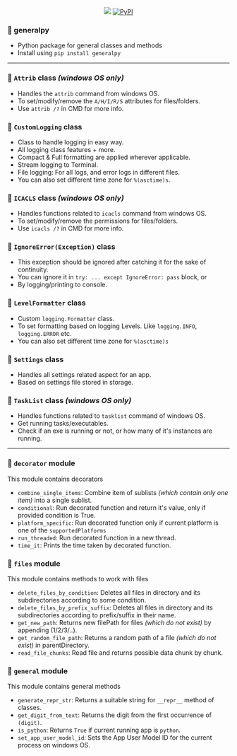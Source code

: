 <p align="center">
  <a href="https://github.com/sayyid5416/generalpy/actions/workflows/publish.yml"><img src="https://github.com/sayyid5416/generalpy/actions/workflows/publish.yml/badge.svg"></a>
  <a href="https://pypi.org/project/generalpy"><img alt="PyPI" src="https://img.shields.io/pypi/v/generalpy?label=PyPI%20Package%20Version&logo=pypi&logoColor=white&style=plastic"></a>
</p>

### 🔰 generalpy
- Python package for general classes and methods
- Install using `pip install generalpy`


---


### 💠 `Attrib` class _(windows OS only)_
  - Handles the `attrib` command from windows OS.
  - To set/modify/remove the `A/H/I/R/S` attributes for files/folders.
  - Use `attrib /?` in CMD for more info.


### 💠 `CustomLogging` class
  - Class to handle logging in easy way.
  - All logging class features + more.
  - Compact & Full formatting are applied wherever applicable.
  - Stream logging to Terminal.
  - File logging: For all logs, and error logs in different files.
  - You can also set different time zone for `%(asctime)s`.


### 💠 `ICACLS` class _(windows OS only)_
  - Handles functions related to `icacls` command from windows OS.
  - To set/modify/remove the permissions for files/folders.
  - Use `icacls /?` in CMD for more info.


### 💠 `IgnoreError(Exception)` class
  - This exception should be ignored after catching it for the sake of continuity.
  - You can ignore it in `try: ... except IgnoreError: pass` block, or
  - By logging/printing to console.


### 💠 `LevelFormatter` class
  - Custom `logging.Formatter` class.
  - To set formatting based on logging Levels. Like `logging.INFO`, `logging.ERROR` etc.
  - You can also set different time zone for `%(asctime)s`


### 💠 `Settings` class
  - Handles all settings related aspect for an app.
  - Based on settings file stored in storage.


### 💠 `TaskList` class _(windows OS only)_
  - Handles functions related to `tasklist` command of windows OS.
  - Get running tasks/executables.
  - Check if an exe is running or not, or how many of it's instances are running.


---


### 💠 `decorator` module
  This module contains decorators
  - `combine_single_items`: Combine item of sublists _(which contain only one item)_ into a single sublist.
  - `conditional`: Run decorated function and return it's value, only if provided condition is True.
  - `platform_specific`: Run decorated function only if current platform is one of the `supportedPlatforms`
  - `run_threaded`: Run decorated function in a new thread.
  - `time_it`: Prints the time taken by decorated function.


### 💠 `files` module
  This module contains methods to work with files
  - `delete_files_by_condition`: Deletes all files in directory and its subdirectories according to some condition.
  - `delete_files_by_prefix_suffix`: Deletes all files in directory and its subdirectories according to prefix/suffix in their name.
  - `get_new_path`: Returns new filePath for files _(which do not exist)_ by appending (1/2/3/..).
  - `get_random_file_path`: Returns a random path of a file _(which do not exist)_ in parentDirectory.
  - `read_file_chunks`: Read file and returns possible data chunk by chunk.


### 💠 `general` module
  This module contains general methods
  - `generate_repr_str`: Returns a suitable string for `__repr__` method of classes.
  - `get_digit_from_text`: Returns the digit from the first occurrence of `(digit)`.
  - `is_python`: Returns `True` if current running app is `python`.
  - `set_app_user_model_id`: Sets the App User Model ID for the current process on windows OS.